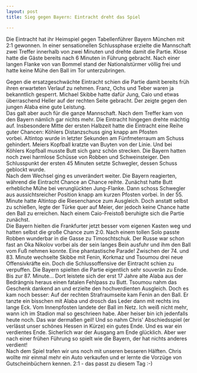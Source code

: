 ```yaml
---
layout: post
title: Sieg gegen Bayern: Eintracht dreht das Spiel

---
```


Die Eintracht hat ihr Heimspiel gegen Tabellenführer Bayern München mit 2:1 gewonnen. In einer sensationellen Schlussphase erzielte die Mannschaft zwei Treffer innerhalb von zwei Minuten und drehte damit die Partie. Klose hatte die Gäste bereits nach 6 Minuten in Führung gebracht. Nach einer langen Flanke von van Bommel stand der Nationalstürmer völlig frei und hatte keine Mühe den Ball im Tor unterzubringen.

Gegen die ersatzgeschwächte Eintracht schien die Partie damit bereits früh ihren erwarteten Verlauf zu nehmen. Franz, Ochs und Teber waren ja bekanntlich gesperrt. Michael Skibbe hatte dafür Jung, Caio und etwas überraschend Heller auf der rechten Seite gebracht. Der zeigte gegen den jungen Alaba eine gute Leistung.  
Das galt aber auch für die ganze Mannschaft. Nach dem Treffer kam von den Bayern nämlich gar nichts mehr. Die Eintracht hingegen drehte mächtig auf. Insbesondere Mitte der ersten Halbzeit hatte die Eintracht eine Reihe guter Chancen: Köhlers Distanzschuss ging knapp am Pfosten vorbei. Altintop wurde in letzter Sekunden am Fünfmeterraum am Schuss gehindert. Meiers Kopfball kratzte van Buyten von der Linie. Und bei Köhlers Kopfball musste Butt sich ganz schön strecken. Die Bayern hatten noch zwei harmlose Schüsse von Robben und Schweinsteiger. Den Schlusspunkt der ersten 45 Minuten setzte Schwegler, dessen Schuss geblockt wurde.  
Nach dem Wechsel ging es unverändert weiter. Die Bayern reagierten, während die Eintracht Chance an Chance reihte. Zunächst hatte Butt erhebliche Mühe bei verunglückten Jung-Flanke. Dann schoss Schwegler aus aussichtsreicher Position knapp am kurzen Pfosten vorbei. In der 55. Minute hatte Altintop die Riesenchance zum Ausgleich. Doch anstatt selbst zu schießen, legte der Türke quer auf Meier, der jedoch keine Chance hatte den Ball zu erreichen. Nach einem Caio-Freistoß beruhigte sich die Partie zunächst.  
Die Bayern hielten die Frankfurter jetzt besser vom eigenen Kasten weg und hatten selbst die große Chance zum 2:0. Nach einem tollen Solo passte Robben wunderbar in die Gasse zu Timoschtschuk. Der Russe war schon fast an Oka Nikolov vorbei als der sein langes Bein ausfuhr und ihm den Ball vom Fuß nehmen konnte. Eine phantastische Parade! Zwischen der 74. und 83. Minute wechselte Skibbe mit Fenin, Korkmaz und Tsoumou drei neue Offensivkräfte ein. Doch die Schlussoffensive der Eintracht schien zu verpuffen. Die Bayern spielten die Partie eigentlich sehr souverän zu Ende. Bis zur 87. Minute... Dort leistete sich der erst 17 Jahre alte Alaba aus der Bedrängnis heraus einen fatalen Fehlpass zu Butt. Tsoumou nahm das Geschenk dankend an und erzielte den hochverdienten Ausgleich. Doch es kam noch besser: Auf der rechten Strafraumseite kam Fenin an den Ball. Er tanzte ein bisschen mit Alaba und drosch das Leder dann mit rechts ins lange Eck. Vom Innenpfosten landete der Ball im Netz. Ich weiß nicht mehr, wann ich im Stadion mal so geschrieen habe. Aber heiser bin ich jedenfalls heute noch. Das war dermaßen geil! Und so nahm Chris' Abschiedsspiel (er verlässt unser schönes Hessen in Kürze) ein gutes Ende. Und es war ein verdientes Ende. Sicherlich war der Ausgang am Ende glücklich. Aber wer nach einer frühen Führung so spielt wie die Bayern, der hat nichts anderes verdient!  
Nach dem Spiel trafen wir uns noch mit unseren besseren Hälften. Chris wollte mir einmal mehr ein Auto verkaufen und er lernte die Vorzüge von Gutscheinbüchern kennen. 2:1 - das passt zu diesem Tag :-)
